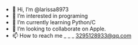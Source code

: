 - 👋 Hi, I’m @larissa8973
- 👀 I’m interested in programing
- 🌱 I’m currently learning Python/C
- 💞️ I’m looking to collaborate on Apple. 
- 📫 How to reach me _ _ _ 3295128933@qq.com

<!---
larissa8973/larissa8973 is a ✨ special ✨ repository because its `README.md` (this file) appears on your GitHub profile.
You can click the Preview link to take a look at your changes.
--->

